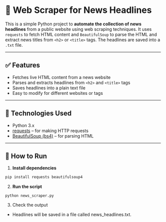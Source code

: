 # 📰 Web Scraper for News Headlines

This is a simple Python project to **automate the collection of news headlines** from a public website using web scraping techniques. It uses `requests` to fetch HTML content and `BeautifulSoup` to parse the HTML and extract news titles from `<h2>` or `<title>` tags. The headlines are saved into a `.txt` file.

---

## ✅ Features

- Fetches live HTML content from a news website
- Parses and extracts headlines from `<h2>` and `<title>` tags
- Saves headlines into a plain text file
- Easy to modify for different websites or tags

---

## 🧠 Technologies Used

- Python 3.x
- [requests](https://pypi.org/project/requests/) – for making HTTP requests
- [BeautifulSoup (bs4)](https://pypi.org/project/beautifulsoup4/) – for parsing HTML

---

## 🚀 How to Run

1. **Install dependencies**

```bash
pip install requests beautifulsoup4
```
2. **Run the script**
```
python news_scraper.py
```
3. Check the output

- Headlines will be saved in a file called news_headlines.txt.
